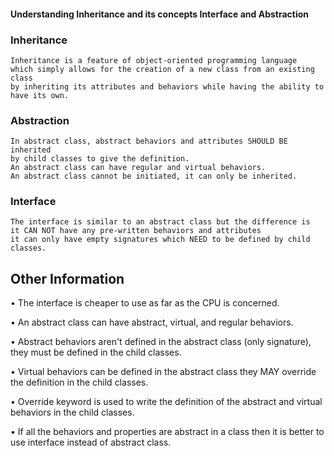 #### Understanding Inheritance and its concepts Interface and Abstraction

### Inheritance
```
Inheritance is a feature of object-oriented programming language 
which simply allows for the creation of a new class from an existing class 
by inheriting its attributes and behaviors while having the ability to have its own.
```

### Abstraction
```
In abstract class, abstract behaviors and attributes SHOULD BE inherited 
by child classes to give the definition.
An abstract class can have regular and virtual behaviors.
An abstract class cannot be initiated, it can only be inherited.
```

### Interface
```
The interface is similar to an abstract class but the difference is
it CAN NOT have any pre-written behaviors and attributes
it can only have empty signatures which NEED to be defined by child classes.
```

## Other Information

•	The interface is cheaper to use as far as the CPU is concerned.

•	An abstract class can have abstract, virtual, and regular behaviors. 

•	Abstract behaviors aren't defined in the abstract class (only signature), they must be defined in the child classes.

•	Virtual behaviors can be defined in the abstract class they MAY override the definition in the child classes.

•	Override keyword is used to write the definition of the abstract and virtual behaviors in the child classes.

•	If all the behaviors and properties are abstract in a class then it is better to use interface instead of abstract class.

